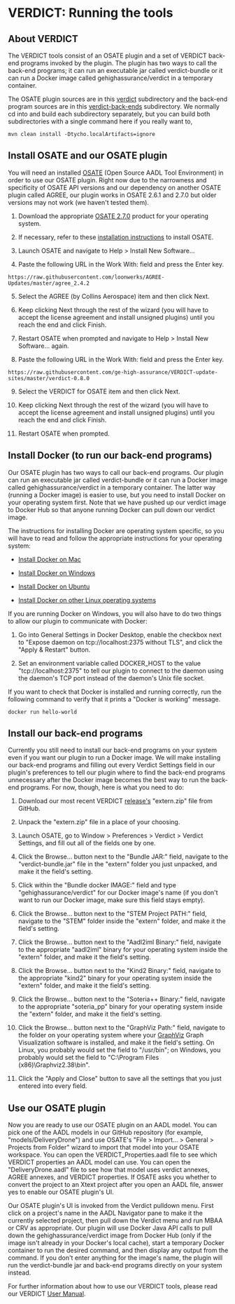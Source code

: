 # VERDICT: Running the tools

## About VERDICT

The VERDICT tools consist of an OSATE plugin and a set of VERDICT
back-end programs invoked by the plugin.  The plugin has two ways to
call the back-end programs; it can run an executable jar called
verdict-bundle or it can run a Docker image called
gehighassurance/verdict in a temporary container.

The OSATE plugin sources are in this [verdict](verdict) subdirectory
and the back-end program sources are in this
[verdict-back-ends](verdict-back-ends) subdirectory.  We normally cd
into and build each subdirectory separately, but you can build both
subdirectories with a single command here if you really want to,

`mvn clean install -Dtycho.localArtifacts=ignore`

## Install OSATE and our OSATE plugin

You will need an installed [OSATE](https://osate.org/about-osate.html)
(Open Source AADL Tool Environment) in order to use our OSATE plugin.
Right now due to the narrowness and specificity of OSATE API versions
and our dependency on another OSATE plugin called AGREE, our plugin
works in OSATE 2.6.1 and 2.7.0 but older versions may not work (we
haven't tested them).

1. Download the appropriate [OSATE
   2.7.0](https://osate-build.sei.cmu.edu/download/osate/stable/2.7.0-vfinal/products/)
   product for your operating system.

2. If necessary, refer to these [installation
   instructions](https://osate.org/download-and-install.html) to
   install OSATE.

3. Launch OSATE and navigate to Help > Install New Software...

4. Paste the following URL in the Work With: field and press the Enter key.

`https://raw.githubusercontent.com/loonwerks/AGREE-Updates/master/agree_2.4.2`

5. Select the AGREE (by Collins Aerospace) item and then click Next.

6. Keep clicking Next through the rest of the wizard (you will have to
   accept the license agreement and install unsigned plugins) until
   you reach the end and click Finish.

7. Restart OSATE when prompted and navigate to Help > Install New
   Software... again.

8. Paste the following URL in the Work With: field and press the Enter key.

`https://raw.githubusercontent.com/ge-high-assurance/VERDICT-update-sites/master/verdict-0.8.0`

9. Select the VERDICT for OSATE item and then click Next.

10. Keep clicking Next through the rest of the wizard (you will have
    to accept the license agreement and install unsigned plugins)
    until you reach the end and click Finish.

11. Restart OSATE when prompted.

## Install Docker (to run our back-end programs)

Our OSATE plugin has two ways to call our back-end programs.  Our
plugin can run an executable jar called verdict-bundle or it can run a
Docker image called gehighassurance/verdict in a temporary container.
The latter way (running a Docker image) is easier to use, but you need
to install Docker on your operating system first.  Note that we have
pushed up our verdict image to Docker Hub so that anyone running
Docker can pull down our verdict image.

The instructions for installing Docker are operating system specific,
so you will have to read and follow the appropriate instructions for
your operating system:

- [Install Docker on
  Mac](https://docs.docker.com/docker-for-mac/install/)

- [Install Docker on
  Windows](https://docs.docker.com/docker-for-windows/install/)

- [Install Docker on
  Ubuntu](https://phoenixnap.com/kb/how-to-install-docker-on-ubuntu-18-04)
  
- [Install Docker on other Linux operating
  systems](https://docs.docker.com/install/)

If you are running Docker on Windows, you will also have to do two
things to allow our plugin to communicate with Docker:

1. Go into General Settings in Docker Desktop, enable the checkbox
   next to "Expose daemon on tcp://localhost:2375 without TLS", and
   click the "Apply & Restart" button.

2. Set an environment variable called DOCKER_HOST to the value
   "tcp://localhost:2375" to tell our plugin to connect to the daemon
   using the daemon's TCP port instead of the daemon's Unix file
   socket.

If you want to check that Docker is installed and running correctly,
run the following command to verify that it prints a "Docker is
working" message.

`docker run hello-world`

## Install our back-end programs

Currently you still need to install our back-end programs on your
system even if you want our plugin to run a Docker image.  We will
make installing our back-end programs and filling out every Verdict
Settings field in our plugin's preferences to tell our plugin where to
find the back-end programs unnecessary after the Docker image becomes
the best way to run the back-end programs.  For now, though, here is
what you need to do:

1. Download our most recent VERDICT
   [release's](https://github.com/ge-high-assurance/VERDICT/releases)
   "extern.zip" file from GitHub.

2. Unpack the "extern.zip" file in a place of your choosing.

3. Launch OSATE, go to Window > Preferences > Verdict > Verdict
   Settings, and fill out all of the fields one by one.
   
4. Click the Browse... button next to the "Bundle JAR:" field,
   navigate to the "verdict-bundle.jar" file in the "extern" folder
   you just unpacked, and make it the field's setting.

5. Click within the "Bundle docker IMAGE:" field and type
   "gehighassurance/verdict" for our Docker image's name (if you don't
   want to run our Docker image, make sure this field stays empty).

6. Click the Browse... button next to the "STEM Project PATH:" field,
   navigate to the "STEM" folder inside the "extern" folder, and make
   it the field's setting.

7. Click the Browse... button next to the "Aadl2iml Binary:" field,
   navigate to the appropriate "aadl2iml" binary for your operating
   system inside the "extern" folder, and make it the field's setting.

8. Click the Browse... button next to the "Kind2 Binary:" field,
   navigate to the appropriate "kind2" binary for your operating
   system inside the "extern" folder, and make it the field's setting.

9. Click the Browse... button next to the "Soteria++ Binary:" field,
   navigate to the appropriate "soteria_pp" binary for your operating
   system inside the "extern" folder, and make it the field's setting.

10. Click the Browse... button next to the "GraphViz Path:" field,
   navigate to the folder on your operating system where your
   [GraphViz](https://www.graphviz.org/download/) Graph Visualization
   software is installed, and make it the field's setting.  On Linux,
   you probably would set the field to "/usr/bin"; on Windows, you
   probably would set the field to "C:\Program Files
   (x86)\Graphviz2.38\bin".

11. Click the "Apply and Close" button to save all the settings that
    you just entered into every field.

## Use our OSATE plugin

Now you are ready to use our OSATE plugin on an AADL model.  You can
pick one of the AADL models in our GitHub repository (for example,
"models/DeliveryDrone") and use OSATE's "File > Import... > General >
Projects from Folder" wizard to import that model into your OSATE
workspace.  You can open the VERDICT_Properties.aadl file to see which
VERDICT properties an AADL model can use.  You can open the
"DeliveryDrone.aadl" file to see how that model uses verdict annexes,
AGREE annexes, and VERDICT properties.  If OSATE asks you whether to
convert the project to an Xtext project after you open an AADL file,
answer yes to enable our OSATE plugin's UI.

Our OSATE plugin's UI is invoked from the Verdict pulldown menu.
First click on a project's name in the AADL Navigator pane to make it
the currently selected project, then pull down the Verdict menu and
run MBAA or CRV as appropriate.  Our plugin will use Docker Java API
calls to pull down the gehighassurance/verdict image from Docker Hub
(only if the image isn't already in your Docker's local cache), start
a temporary Docker container to run the desired command, and then
display any output from the command.  If you don't enter anything for
the image's name, the plugin will run the verdict-bundle jar and
back-end programs directly on your system instead.

For further information about how to use our VERDICT tools, please
read our VERDICT [User
Manual](https://github.com/ge-high-assurance/VERDICT/wiki/VERDICT-Modeling-Style-Guide-&-User-Manual:-V1-to-support-VERDICT-VM-19.1-Tool-Assessment-%233).
